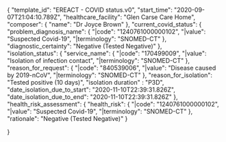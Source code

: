 {
    "template_id": "EREACT - COVID status.v0",
    "start_time": "2020-09-07T21:04:10.789Z",
    "healthcare_facility": "Glen Carse Care Home",
    "composer": {
        "name": "Dr Joyce Brown"
    },
    "current_covid_status": {
        "problem_diagnosis_name": {
            "|code": "1240761000000102",
            "|value": "Suspected Covid-19",
            "|terminology": "SNOMED-CT"
        },
        "diagnostic_certainty": "Negative (Tested Negative)"
    },     
    "isolation_status": {
        "service_name": {
        "|code": "170499009",
        "|value": "Isolation of infection contact",
        "|terminology": "SNOMED-CT"
        },
        "reason_for_request": {
            "|code": "840539006",
            "|value": "Disease caused by 2019-nCoV",
            "|terminology": "SNOMED-CT"
        },
        "reason_for_isolation": "Tested positive (10 days)",
        "isolation duration" : "P3D",
        "date_isolation_due_to_start": "2020-11-10T22:39:31.826Z",
        "date_isolation_due_to_end": "2020-11-10T22:39:31.826Z"
        },
    "health_risk_assessment": {
        "health_risk": {
            "|code": "1240761000000102",
            "|value": "Suspected Covid-19",
            "|terminology": "SNOMED-CT"
        },
        "rationale": "Negative (Tested Negative)"
    }    
    
}